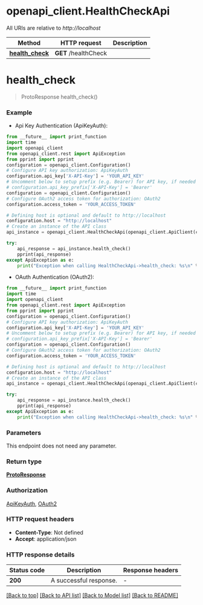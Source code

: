 # openapi_client.HealthCheckApi

All URIs are relative to *http://localhost*

Method | HTTP request | Description
------------- | ------------- | -------------
[**health_check**](HealthCheckApi.md#health_check) | **GET** /healthCheck | 


# **health_check**
> ProtoResponse health_check()



### Example

* Api Key Authentication (ApiKeyAuth):
```python
from __future__ import print_function
import time
import openapi_client
from openapi_client.rest import ApiException
from pprint import pprint
configuration = openapi_client.Configuration()
# Configure API key authorization: ApiKeyAuth
configuration.api_key['X-API-Key'] = 'YOUR_API_KEY'
# Uncomment below to setup prefix (e.g. Bearer) for API key, if needed
# configuration.api_key_prefix['X-API-Key'] = 'Bearer'
configuration = openapi_client.Configuration()
# Configure OAuth2 access token for authorization: OAuth2
configuration.access_token = 'YOUR_ACCESS_TOKEN'

# Defining host is optional and default to http://localhost
configuration.host = "http://localhost"
# Create an instance of the API class
api_instance = openapi_client.HealthCheckApi(openapi_client.ApiClient(configuration))

try:
    api_response = api_instance.health_check()
    pprint(api_response)
except ApiException as e:
    print("Exception when calling HealthCheckApi->health_check: %s\n" % e)
```

* OAuth Authentication (OAuth2):
```python
from __future__ import print_function
import time
import openapi_client
from openapi_client.rest import ApiException
from pprint import pprint
configuration = openapi_client.Configuration()
# Configure API key authorization: ApiKeyAuth
configuration.api_key['X-API-Key'] = 'YOUR_API_KEY'
# Uncomment below to setup prefix (e.g. Bearer) for API key, if needed
# configuration.api_key_prefix['X-API-Key'] = 'Bearer'
configuration = openapi_client.Configuration()
# Configure OAuth2 access token for authorization: OAuth2
configuration.access_token = 'YOUR_ACCESS_TOKEN'

# Defining host is optional and default to http://localhost
configuration.host = "http://localhost"
# Create an instance of the API class
api_instance = openapi_client.HealthCheckApi(openapi_client.ApiClient(configuration))

try:
    api_response = api_instance.health_check()
    pprint(api_response)
except ApiException as e:
    print("Exception when calling HealthCheckApi->health_check: %s\n" % e)
```

### Parameters
This endpoint does not need any parameter.

### Return type

[**ProtoResponse**](ProtoResponse.md)

### Authorization

[ApiKeyAuth](../README.md#ApiKeyAuth), [OAuth2](../README.md#OAuth2)

### HTTP request headers

 - **Content-Type**: Not defined
 - **Accept**: application/json

### HTTP response details
| Status code | Description | Response headers |
|-------------|-------------|------------------|
**200** | A successful response. |  -  |

[[Back to top]](#) [[Back to API list]](../README.md#documentation-for-api-endpoints) [[Back to Model list]](../README.md#documentation-for-models) [[Back to README]](../README.md)

